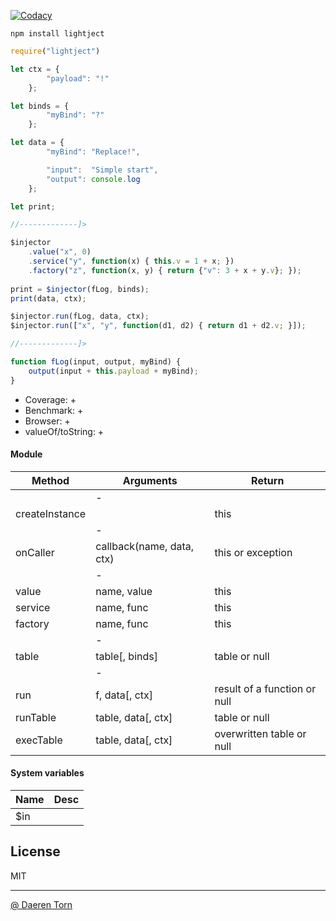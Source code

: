 [![Codacy][cod_b]][cod_l]

`npm install lightject`


```js
require("lightject")

let ctx = {
        "payload": "!"
    };

let binds = {
        "myBind": "?"
    };

let data = {
        "myBind": "Replace!",

        "input":  "Simple start",
        "output": console.log
    };

let print;

//-------------]>

$injector
    .value("x", 0)
    .service("y", function(x) { this.v = 1 + x; })
    .factory("z", function(x, y) { return {"v": 3 + x + y.v}; });
    
print = $injector(fLog, binds);
print(data, ctx);

$injector.run(fLog, data, ctx);
$injector.run(["x", "y", function(d1, d2) { return d1 + d2.v; }]);

//-------------]>

function fLog(input, output, myBind) {
    output(input + this.payload + myBind);
}
```

* Coverage: +
* Benchmark: +
* Browser: +
* valueOf/toString: +


#### Module

| Method          | Arguments                   | Return                           |
|-----------------|-----------------------------|----------------------------------|
|                 | -                           |                                  |
| createInstance  |                             | this                             |
|                 | -                           |                                  |
| onCaller        | callback(name, data, ctx)   | this or exception                |
|                 | -                           |                                  |
| value           | name, value                 | this                             |
| service         | name, func                  | this                             |
| factory         | name, func                  | this                             |
|                 | -                           |                                  |
| table           | table[, binds]              | table or null                    |
|                 | -                           |                                  |
| run             | f, data[, ctx]              | result of a function or null     |
| runTable        | table, data[, ctx]          | table or null                    |
| execTable       | table, data[, ctx]          | overwritten table or null        |


#### System variables

| Name      | Desc                                |
|-----------|-------------------------------------|
| $in       |                                     | 


## License

MIT

----------------------------------
[@ Daeren Torn][1]


[1]: http://666.io

[cod_b]: https://img.shields.io/codacy/5ce7382c312d4cd091acabd06bfcde15.svg
[cod_l]: https://www.codacy.com/app/daeren/Lightject/dashboard
